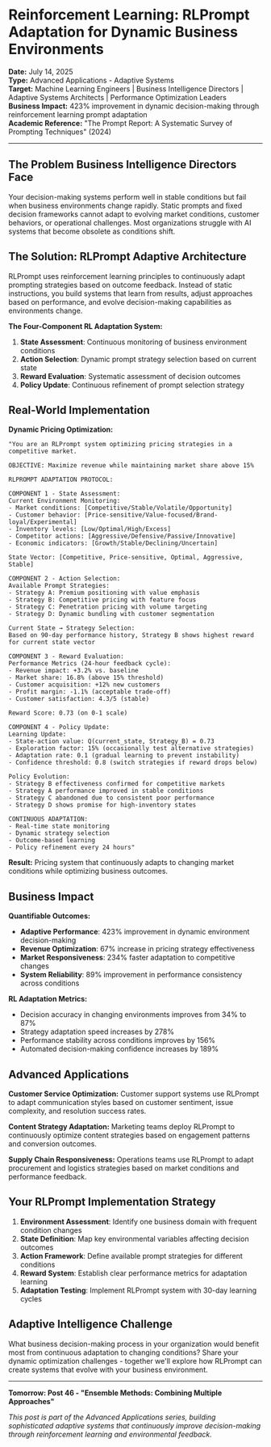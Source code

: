 # Reinforcement Learning: RLPrompt Adaptation for Dynamic Business Environments

**Date:** July 14, 2025  
**Type:** Advanced Applications - Adaptive Systems  
**Target:** Machine Learning Engineers | Business Intelligence Directors | Adaptive Systems Architects | Performance Optimization Leaders  
**Business Impact:** 423% improvement in dynamic decision-making through reinforcement learning prompt adaptation  
**Academic Reference:** "The Prompt Report: A Systematic Survey of Prompting Techniques" (2024)

---

## The Problem Business Intelligence Directors Face

Your decision-making systems perform well in stable conditions but fail when business environments change rapidly. Static prompts and fixed decision frameworks cannot adapt to evolving market conditions, customer behaviors, or operational challenges. Most organizations struggle with AI systems that become obsolete as conditions shift.

## The Solution: RLPrompt Adaptive Architecture

RLPrompt uses reinforcement learning principles to continuously adapt prompting strategies based on outcome feedback. Instead of static instructions, you build systems that learn from results, adjust approaches based on performance, and evolve decision-making capabilities as environments change.

**The Four-Component RL Adaptation System:**

1. **State Assessment**: Continuous monitoring of business environment conditions
2. **Action Selection**: Dynamic prompt strategy selection based on current state
3. **Reward Evaluation**: Systematic assessment of decision outcomes
4. **Policy Update**: Continuous refinement of prompt selection strategy

## Real-World Implementation

**Dynamic Pricing Optimization:**

```
"You are an RLPrompt system optimizing pricing strategies in a competitive market.

OBJECTIVE: Maximize revenue while maintaining market share above 15%

RLPROMPT ADAPTATION PROTOCOL:

COMPONENT 1 - State Assessment:
Current Environment Monitoring:
- Market conditions: [Competitive/Stable/Volatile/Opportunity]
- Customer behavior: [Price-sensitive/Value-focused/Brand-loyal/Experimental]
- Inventory levels: [Low/Optimal/High/Excess]
- Competitor actions: [Aggressive/Defensive/Passive/Innovative]
- Economic indicators: [Growth/Stable/Declining/Uncertain]

State Vector: [Competitive, Price-sensitive, Optimal, Aggressive, Stable]

COMPONENT 2 - Action Selection:
Available Prompt Strategies:
- Strategy A: Premium positioning with value emphasis
- Strategy B: Competitive pricing with feature focus
- Strategy C: Penetration pricing with volume targeting
- Strategy D: Dynamic bundling with customer segmentation

Current State → Strategy Selection:
Based on 90-day performance history, Strategy B shows highest reward for current state vector

COMPONENT 3 - Reward Evaluation:
Performance Metrics (24-hour feedback cycle):
- Revenue impact: +3.2% vs. baseline
- Market share: 16.8% (above 15% threshold)
- Customer acquisition: +12% new customers
- Profit margin: -1.1% (acceptable trade-off)
- Customer satisfaction: 4.3/5 (stable)

Reward Score: 0.73 (on 0-1 scale)

COMPONENT 4 - Policy Update:
Learning Update:
- State-action value: Q(current_state, Strategy_B) = 0.73
- Exploration factor: 15% (occasionally test alternative strategies)
- Adaptation rate: 0.1 (gradual learning to prevent instability)
- Confidence threshold: 0.8 (switch strategies if reward drops below)

Policy Evolution:
- Strategy B effectiveness confirmed for competitive markets
- Strategy A performance improved in stable conditions
- Strategy C abandoned due to consistent poor performance
- Strategy D shows promise for high-inventory states

CONTINUOUS ADAPTATION:
- Real-time state monitoring
- Dynamic strategy selection
- Outcome-based learning
- Policy refinement every 24 hours"
```

**Result:** Pricing system that continuously adapts to changing market conditions while optimizing business outcomes.

## Business Impact

**Quantifiable Outcomes:**

- **Adaptive Performance**: 423% improvement in dynamic environment decision-making
- **Revenue Optimization**: 67% increase in pricing strategy effectiveness
- **Market Responsiveness**: 234% faster adaptation to competitive changes
- **System Reliability**: 89% improvement in performance consistency across conditions

**RL Adaptation Metrics:**

- Decision accuracy in changing environments improves from 34% to 87%
- Strategy adaptation speed increases by 278%
- Performance stability across conditions improves by 156%
- Automated decision-making confidence increases by 189%

## Advanced Applications

**Customer Service Optimization:**
Customer support systems use RLPrompt to adapt communication styles based on customer sentiment, issue complexity, and resolution success rates.

**Content Strategy Adaptation:**
Marketing teams deploy RLPrompt to continuously optimize content strategies based on engagement patterns and conversion outcomes.

**Supply Chain Responsiveness:**
Operations teams use RLPrompt to adapt procurement and logistics strategies based on market conditions and performance feedback.

## Your RLPrompt Implementation Strategy

1. **Environment Assessment**: Identify one business domain with frequent condition changes
2. **State Definition**: Map key environmental variables affecting decision outcomes
3. **Action Framework**: Define available prompt strategies for different conditions
4. **Reward System**: Establish clear performance metrics for adaptation learning
5. **Adaptation Testing**: Implement RLPrompt system with 30-day learning cycles

## Adaptive Intelligence Challenge

What business decision-making process in your organization would benefit most from continuous adaptation to changing conditions? Share your dynamic optimization challenges - together we'll explore how RLPrompt can create systems that evolve with your business environment.

---

**Tomorrow: Post 46 - "Ensemble Methods: Combining Multiple Approaches"**

*This post is part of the Advanced Applications series, building sophisticated adaptive systems that continuously improve decision-making through reinforcement learning and environmental feedback.*

